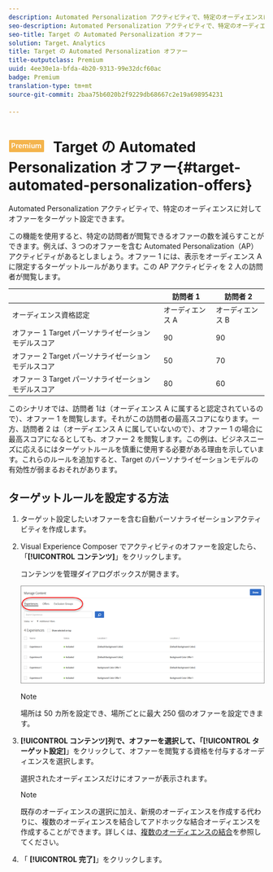 ```yaml
---
description: Automated Personalization アクティビティで、特定のオーディエンスに対してオファーをターゲット設定できます。
seo-description: Automated Personalization アクティビティで、特定のオーディエンスに対してオファーをターゲット設定できます。
seo-title: Target の Automated Personalization オファー
solution: Target、Analytics
title: Target の Automated Personalization オファー
title-outputclass: Premium
uuid: 4ee30e1a-bfda-4b20-9313-99e32dcf60ac
badge: Premium
translation-type: tm+mt
source-git-commit: 2baa75b6020b2f9229db68667c2e19a698954231

---
```



# ![PREMIUM](/help/assets/premium.png) Target の Automated Personalization オファー{#target-automated-personalization-offers}

Automated Personalization アクティビティで、特定のオーディエンスに対してオファーをターゲット設定できます。

この機能を使用すると、特定の訪問者が閲覧できるオファーの数を減らすことができます。例えば、3 つのオファーを含む Automated Personalization（AP）アクティビティがあるとしましょう。オファー 1 には、表示をオーディエンス A に限定するターゲットルールがあります。この AP アクティビティを 2 人の訪問者が閲覧します。

|  | 訪問者 1 | 訪問者 2 |
|--- |--- |--- |
| オーディエンス資格認定 | オーディエンス A | オーディエンス B |
| オファー 1 Target パーソナライゼーションモデルスコア | 90 | 90 |
| オファー 2 Target パーソナライゼーションモデルスコア | 50 | 70 |
| オファー 3 Target パーソナライゼーションモデルスコア | 80 | 60 |

このシナリオでは、訪問者 1は（オーディエンス A に属すると認定されているので）、オファー 1 を閲覧します。それがこの訪問者の最高スコアになります。一方、訪問者 2 は（オーディエンス A に属していないので）、オファー 1 の場合に最高スコアになるとしても、オファー 2 を閲覧します。この例は、ビジネスニーズに応えるにはターゲットルールを慎重に使用する必要がある理由を示しています。これらのルールを追加すると、Target のパーソナライゼーションモデルの有効性が弱まるおそれがあります。

## ターゲットルールを設定する方法

1. ターゲット設定したいオファーを含む自動パーソナライゼーションアクティビティを作成します。
1. Visual Experience Composer でアクティビティのオファーを設定したら、「**[!UICONTROL コンテンツ]**」をクリックします。

   コンテンツを管理ダイアログボックスが開きます。

   ![](assets/ap_content.png)

   >[!NOTE]
   >
   >場所は 50 カ所を設定でき、場所ごとに最大 250 個のオファーを設定できます。

1. **[!UICONTROL コンテンツ]**列で、オファーを選択して、「**[!UICONTROL ターゲット設定]**」をクリックして、オファーを閲覧する資格を付与するオーディエンスを選択します。

   選択されたオーディエンスだけにオファーが表示されます。

   >[!NOTE]
   >
   >既存のオーディエンスの選択に加え、新規のオーディエンスを作成する代わりに、複数のオーディエンスを結合してアドホックな結合オーディエンスを作成することができます。詳しくは、[複数のオーディエンスの結合](../../c-target/combining-multiple-audiences.md#concept_A7386F1EA4394BD2AB72399C225981E5)を参照してください。

1. 「 **[!UICONTROL 完了]**」をクリックします。
